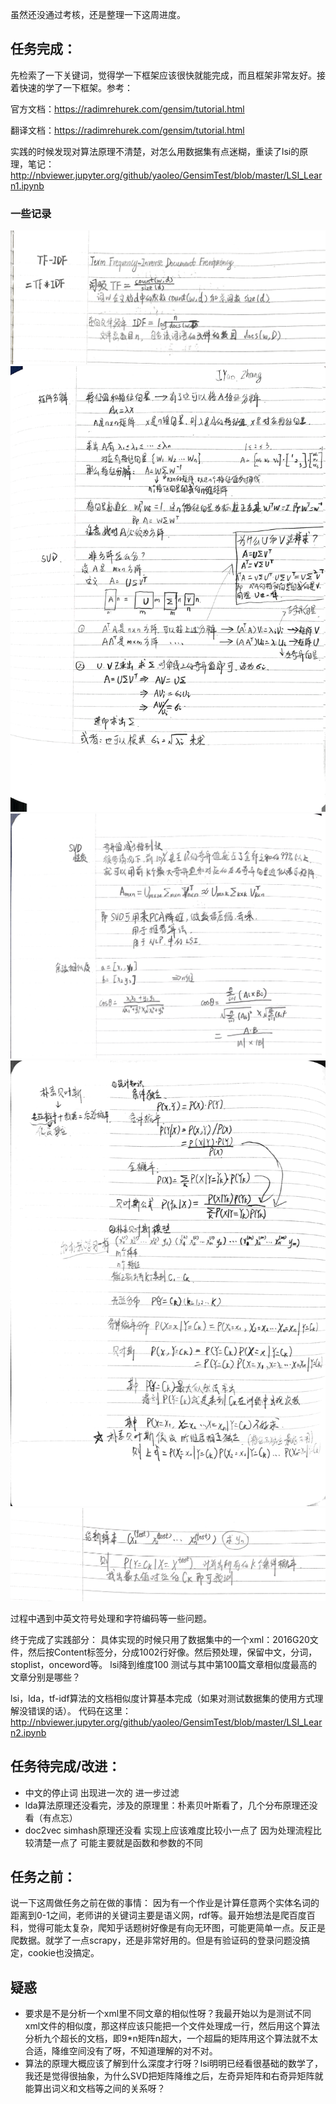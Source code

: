虽然还没通过考核，还是整理一下这周进度。

## 任务完成：

先检索了一下关键词，觉得学一下框架应该很快就能完成，而且框架非常友好。接着快速的学了一下框架。参考：

官方文档：https://radimrehurek.com/gensim/tutorial.html

翻译文档：https://radimrehurek.com/gensim/tutorial.html

实践的时候发现对算法原理不清楚，对怎么用数据集有点迷糊，重读了lsi的原理，笔记：
http://nbviewer.jupyter.org/github/yaoleo/GensimTest/blob/master/LSI_Learn1.ipynb

### 一些记录

![TF-IDF](/NoteImg/TF-IDF.png)
![SVD1.png](/NoteImg/SVD1.png)
![SVD2.png](/NoteImg/SVD2.png)
![BYES1](/NoteImg/BYES1.png)
![BYES2](/NoteImg/BYES2.png)

过程中遇到中英文符号处理和字符编码等一些问题。

终于完成了实践部分：
具体实现的时候只用了数据集中的一个xml：2016G20文件，然后按Content标签分，分成1002行好像。然后预处理，保留中文，分词，stoplist，onceword等。
lsi降到维度100 测试与其中第100篇文章相似度最高的文章分别是哪些？

lsi，lda，tf-idf算法的文档相似度计算基本完成（如果对测试数据集的使用方式理解没错误的话）。
代码在这里：http://nbviewer.jupyter.org/github/yaoleo/GensimTest/blob/master/LSI_Learn2.ipynb

## 任务待完成/改进：
+ 中文的停止词 出现进一次的 进一步过滤
+ lda算法原理还没看完，涉及的原理里：朴素贝叶斯看了，几个分布原理还没看（有点忘） 
+ doc2vec simhash原理还没看 实现上应该难度比较小一点了 因为处理流程比较清楚一点了 可能主要就是函数和参数的不同

## 任务之前：
说一下这周做任务之前在做的事情：
因为有一个作业是计算任意两个实体名词的距离到0-1之间，老师讲的关键词主要是语义网，rdf等。最开始想法是爬百度百科，觉得可能太复杂，爬知乎话题树好像是有向无环图，可能更简单一点。反正是爬数据。就学了一点scrapy，还是非常好用的。但是有验证码的登录问题没搞定，cookie也没搞定。


## 疑惑
+ 要求是不是分析一个xml里不同文章的相似性呀？我最开始以为是测试不同xml文件的相似度，那这样应该只能把一个文件处理成一行，然后用这个算法分析九个超长的文档，即9*n矩阵n超大，一个超扁的矩阵用这个算法就不太合适，降维空间没有了呀，不知道理解的对不对。
+ 算法的原理大概应该了解到什么深度才行呀？lsi明明已经看很基础的数学了，我还是觉得很抽象，为什么SVD把矩阵降维之后，左奇异矩阵和右奇异矩阵就能算出词义和文档等之间的关系呀？
